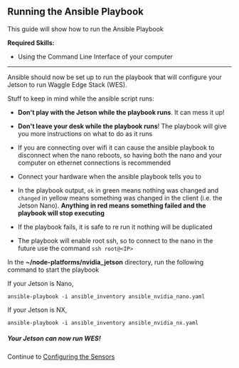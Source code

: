 ## Running the Ansible Playbook

This guide will show how to run the Ansible Playbook

**Required Skills:**
* Using the Command Line Interface of your computer

---

Ansible should now be set up to run the playbook that will configure your Jetson to run Waggle Edge Stack (WES). 

Stuff to keep in mind while the ansible script runs:

- **Don't play with the Jetson while the playbook runs**. It can mess it up!

- **Don't leave your desk while the playbook runs**! The playbook will give you more instructions on what to do as it runs

- If you are connecting over wifi it can cause the ansible playbook to disconnect when the nano reboots, so having both the nano and your computer on ethernet connections is recommended

- Connect your hardware when the ansible playbook tells you to

- In the playbook output, `ok` in green means nothing was changed and `changed` in yellow means something was changed in the client (i.e. the Jetson Nano). **Anything in red means something failed and the playbook will stop executing**

- If the playbook fails, it is safe to re run it nothing will be duplicated

- The playbook will enable root ssh, so to connect to the nano in the future use the command `ssh root@<IP>`

In the **~/node-platforms/nvidia_jetson** directory, run the following command to start the playbook

If your Jetson is Nano,
```
ansible-playbook -i ansible_inventory ansible_nvidia_nano.yaml 
```

If your Jetson is NX,
```
ansible-playbook -i ansible_inventory ansible_nvidia_nx.yaml 
```

##### Your Jetson can now run WES!

Continue to [Configuring the Sensors](./configure_sensors.md)